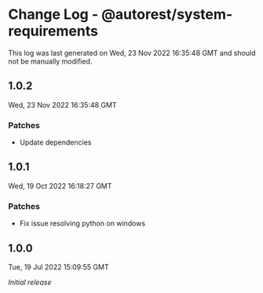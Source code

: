 # Change Log - @autorest/system-requirements

This log was last generated on Wed, 23 Nov 2022 16:35:48 GMT and should not be manually modified.

## 1.0.2
Wed, 23 Nov 2022 16:35:48 GMT

### Patches

- Update dependencies

## 1.0.1
Wed, 19 Oct 2022 16:18:27 GMT

### Patches

- Fix issue resolving python on windows

## 1.0.0
Tue, 19 Jul 2022 15:09:55 GMT

_Initial release_


